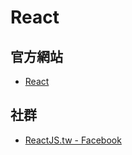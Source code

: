# React

## 官方網站
* [React](http://facebook.github.io/react/)

## 社群
* [ReactJS.tw - Facebook](https://www.facebook.com/groups/reactjs.tw/)